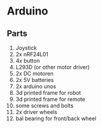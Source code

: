 # Arduino
## Parts
1. Joystick
1. 2x nRF24L01
1. 4x button
1. L293D (or other motor driver)
1. 2x DC motoren
1. 2x 5V batteries
1. 2x arduino unos
1. 3d printed frame for robot
1. 3d printed frame for remote
1. some screws and bolts
1. 2x driver wheels
1. bal bearing for front/back wheel
